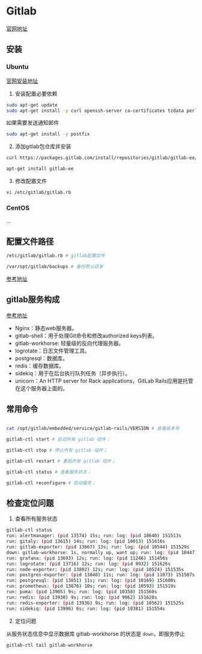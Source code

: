 # Gitlab

[官网地址](https://about.gitlab.com/)

## 安装

### Ubuntu

[官网安装地址](https://about.gitlab.com/install/#ubuntu)

1. 安装配置必要依赖

``` bash
sudo apt-get update
sudo apt-get install -y curl openssh-server ca-certificates tzdata perl
```

如果需要发送通知邮件

``` bash
sudo apt-get install -y postfix
```

2. 添加gitlab包仓库并安装

``` bash
curl https://packages.gitlab.com/install/repositories/gitlab/gitlab-ee/script.deb.sh | sudo bash
```

``` bash
apt-get install gitlab-ee
```

3. 修改配置文件

``` bash
vi /etc/gitlab/gitlab.rb
```


### CentOS

...


## 配置文件路径

``` bash
/etc/gitlab/gitlab.rb # gitlab配置文件

/var/opt/gitlab/backups # 备份默认目录
```

[参考地址](https://cloud.tencent.com/developer/article/1139779)


## gitlab服务构成

[参考地址](https://www.cnblogs.com/niuben/p/10867877.html)

- Nginx：静态web服务器。
- gitlab-shell：用于处理Git命令和修改authorized keys列表。
- gitlab-workhorse: 轻量级的反向代理服务器。
- logrotate：日志文件管理工具。
- postgresql：数据库。
- redis：缓存数据库。
- sidekiq：用于在后台执行队列任务（异步执行）。
- unicorn：An HTTP server for Rack applications，GitLab Rails应用是托管在这个服务器上面的。


## 常用命令

``` bash

cat /opt/gitlab/embedded/service/gitlab-rails/VERSION # 查看版本号

gitlab-ctl start # 启动所有 gitlab 组件；

gitlab-ctl stop # 停止所有 gitlab 组件；

gitlab-ctl restart # 重启所有 gitlab 组件；

gitlab-ctl status # 查看服务状态；

gitlab-ctl reconfigure # 启动服务；

```


## 检查定位问题

1. 查看所有服务状态

``` bash
gitlab-ctl status
run: alertmanager: (pid 13574) 15s; run: log: (pid 10640) 151513s
run: gitaly: (pid 13615) 14s; run: log: (pid 10013) 151616s
run: gitlab-exporter: (pid 13667) 13s; run: log: (pid 10544) 151529s
down: gitlab-workhorse: 1s, normally up, want up; run: log: (pid 10447) 151548s
run: grafana: (pid 13693) 12s; run: log: (pid 11246) 151456s
run: logrotate: (pid 13716) 12s; run: log: (pid 9932) 151626s
run: node-exporter: (pid 13802) 12s; run: log: (pid 10524) 151535s
run: postgres-exporter: (pid 13840) 11s; run: log: (pid 11073) 151507s
run: postgresql: (pid 13851) 11s; run: log: (pid 10169) 151608s
run: prometheus: (pid 13876) 10s; run: log: (pid 10593) 151519s
run: puma: (pid 13905) 9s; run: log: (pid 10358) 151560s
run: redis: (pid 13930) 9s; run: log: (pid 9962) 151620s
run: redis-exporter: (pid 13936) 9s; run: log: (pid 10562) 151525s
run: sidekiq: (pid 13996) 6s; run: log: (pid 10381) 151554s
```

2. 定位问题

从服务状态信息中显示数据库 gitlab-workhorse 的状态是 `down`，即服务停止

``` bash
gitlab-ctl tail gitlab-workhorse
```